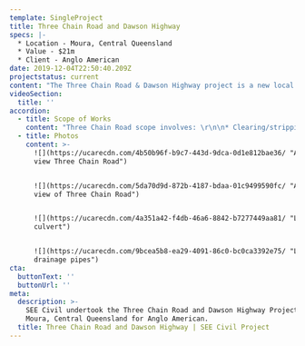 ```yaml
---
template: SingleProject
title: Three Chain Road and Dawson Highway
specs: |-
  * Location - Moura, Central Queensland
  * Value - $21m
  * Client - Anglo American
date: 2019-12-04T22:50:40.209Z
projectstatus: current
content: "The Three Chain Road & Dawson Highway project is a new local road and highway upgrade project adjacent to and through the Dawson Mine for Anglo American, near Moura in Central Queensland.\r\n\n\rThe Three Chain Road works are located within the operating mine lease (Dawson Mine leases ML 5591 and ML 5598) and private land. The area of works has been excised from mine operations and works will be carried out under the Work Health and Safety Act 2011 and Work Health and Safety Regulation 2011. The road and bridge crosses the current mines coal conveyors and CHPP road and through the centre of the mine towards the Dawson Highway.\r\n\nThe Dawson Highway works is the duplication of the existing highway while extending the Three Chain Road bell mouth to facilitate larger haul trucks due to the location against the Aurizon rail line."
videoSection:
  title: ''
accordion:
  - title: Scope of Works
    content: "Three Chain Road scope involves: \r\n\n* Clearing/stripping\r\n* Bulk earthworks and embankment fill \r\n* Pavement materials\r\n* 2 cell and 4 cell precast box culvers and precast slabs\r\n* Triple span bridge over road and mine conveyors\r\n* 75m bebo arch\r\n* 3no. 115lm 3m dia CSP culverts\r\n* Rapid Impact Compaction (RIC) foundation improvement\r\n* Wearing surface\r\n* Finishing works\r\n\nDawson Highway scope involves:\r\n\n* Clearing/stripping\r\n* Service protection works\r\n* Embankment fill\r\n* Pavement materials\r\n* Box and pipe culverts\r\n* Streetlights\r\n* Wearing surface\r\n* Finishing work\r\n* Traffic switches"
  - title: Photos
    content: >-
      ![](https://ucarecdn.com/4b50b96f-b9c7-443d-9dca-0d1e812bae36/ "Aerial
      view Three Chain Road")


      ![](https://ucarecdn.com/5da70d9d-872b-4187-bdaa-01c9499590fc/ "Aerial
      view of Three Chain Road")


      ![](https://ucarecdn.com/4a351a42-f4db-46a6-8842-b7277449aa81/ "Large
      culvert")


      ![](https://ucarecdn.com/9bcea5b8-ea29-4091-86c0-bc0ca3392e75/ "Large
      drainage pipes")
cta:
  buttonText: ''
  buttonUrl: ''
meta:
  description: >-
    SEE Civil undertook the Three Chain Road and Dawson Highway Project in
    Moura, Central Queensland for Anglo American. 
  title: Three Chain Road and Dawson Highway | SEE Civil Project
---
```


